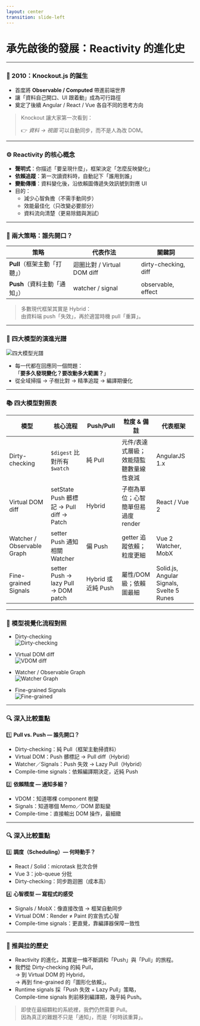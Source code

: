 ```yaml
---
layout: center
transition: slide-left
---
```


# 承先啟後的發展：Reactivity 的進化史
---

### 🧩 2010：Knockout.js 的誕生

- 首度將 **Observable / Computed** 帶進前端世界  
- 讓「資料自己開口、UI 跟着動」成為可行路徑  
- 奠定了後續 Angular / React / Vue 各自不同的思考方向

<v-click>

> Knockout 讓大家第一次看到：
>  
> 👉 *資料 → 視圖* 可以自動同步，而不是人為改 DOM。

</v-click>

---

### ⚙️ Reactivity 的核心概念

<v-clicks>

- **聲明式**：你描述「要呈現什麼」，框架決定「怎麼反映變化」
- **依賴追蹤**：第一次讀資料時，自動記下「誰用到誰」
- **變動傳播**：資料變化後，沿依賴圖傳遞失效訊號到對應 UI
- 目的：  
  - 減少心智負擔（不需手動同步）  
  - 效能最佳化（只改變必要部分）  
  - 資料流向清楚（更易除錯與測試）

</v-clicks>

---

### 🔄 兩大策略：誰先開口？

| 策略 | 代表作法 | 關鍵詞 |
|------|-----------|--------|
| **Pull**（框架主動「打聽」） | 迴圈比對 / Virtual DOM diff | dirty-checking, diff |
| **Push**（資料主動「通知」） | watcher / signal | observable, effect |

> 多數現代框架其實是 Hybrid：  
> 由資料端 push「失效」，再於適當時機 pull「重算」。

---

### 🧭 四大模型的演進光譜

![四大模型光譜](https://ithelp.ithome.com.tw/upload/images/20250902/20129020vQ3OSK755H.png)

<v-clicks>

- 每一代都在回應同一個問題：  
  「**要多久發現變化？要改動多大範圍？**」
- 從全域掃描 → 子樹比對 → 精準追蹤 → 編譯期優化

</v-clicks>

---

### 📚 四大模型對照表

| 模型 | 核心流程 | Push/Pull | 粒度 & 備註 | 代表框架 |
|------|-----------|------------|---------------|-----------|
| Dirty-checking | `$digest` 比對所有 `$watch` | 純 Pull | 元件/表達式層級；效能隨監聽數量線性衰減 | AngularJS 1.x |
| Virtual DOM diff | setState Push 髒標記 → Pull diff → Patch | Hybrid | 子樹為單位；心智簡單但易過度 render | React / Vue 2 |
| Watcher / Observable Graph | setter Push 通知相關 Watcher | 偏 Push | getter 追蹤依賴；粒度更細 | Vue 2 Watcher, MobX |
| Fine-grained Signals | setter Push → lazy Pull → DOM patch | Hybrid 或近純 Push | 屬性/DOM 級；依賴圖最細 | Solid.js, Angular Signals, Svelte 5 Runes |

---

### 🧩 模型視覺化流程對照

<v-clicks>

- Dirty-checking  
  ![Dirty-checking](https://ithelp.ithome.com.tw/upload/images/20250902/20129020jaT1gNL2Kb.png)

- Virtual DOM diff  
  ![VDOM diff](https://ithelp.ithome.com.tw/upload/images/20250902/20129020EyuhcMXbG4.png)

- Watcher / Observable Graph  
  ![Watcher Graph](https://ithelp.ithome.com.tw/upload/images/20250902/20129020Dv1KT4vrnV.png)

- Fine-grained Signals  
  ![Fine-grained](https://ithelp.ithome.com.tw/upload/images/20250902/20129020iZIiWIcr7x.png)

</v-clicks>

---

### 🔍 深入比較重點

<v-clicks>

1️⃣ **Pull vs. Push — 誰先開口？**
- Dirty-checking：純 Pull（框架主動掃資料）
- Virtual DOM：Push 髒標記 → Pull diff（Hybrid）
- Watcher／Signals：Push 失效 → Lazy Pull（Hybrid）
- Compile-time signals：依賴編譯期決定，近純 Push

2️⃣ **依賴精度 — 通知多細？**
- VDOM：知道哪棵 component 樹變
- Signals：知道哪個 Memo／DOM 節點變
- Compile-time：直接輸出 DOM 操作，最細緻

</v-clicks>

---

### 🔍 深入比較重點

<v-clicks>

3️⃣ **調度（Scheduling）— 何時動手？**
- React / Solid：microtask 批次合併
- Vue 3：job-queue 分批
- Dirty-checking：同步跑迴圈（成本高）

4️⃣ **心智模型 — 寫程式的感受**
- Signals / MobX：像直接改值 → 框架自動同步
- Virtual DOM：Render ≠ Paint 的宣告式心智
- Compile-time signals：更直覺，靠編譯器保障一致性

</v-clicks>

---

### 🧠 推與拉的歷史

<v-clicks>

- Reactivity 的進化，其實是一條不斷調和「Push」與「Pull」的旅程。  
- 我們從 Dirty-checking 的純 Pull，  
  → 到 Virtual DOM 的 Hybrid，  
  → 再到 fine-grained 的「圖形化依賴」。  
- Runtime signals 採「Push 失效 + Lazy Pull」策略，  
  Compile-time signals 則前移到編譯期，幾乎純 Push。

</v-clicks>

<v-click>

> 即使在最細顆粒的系統裡，我們仍然需要 Pull。  
> 因為真正的難題不只是「通知」，而是「何時該重算」。

</v-click>
